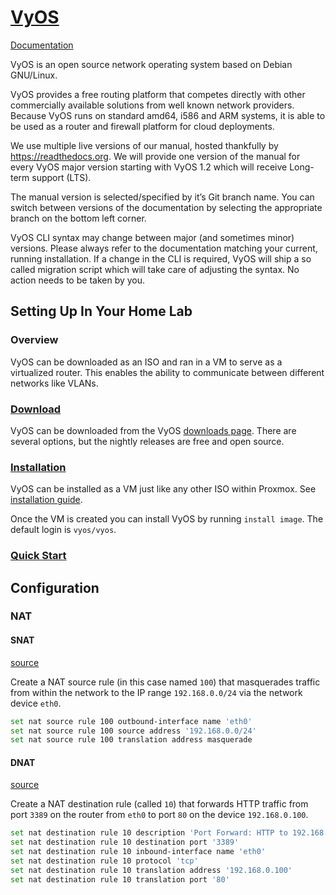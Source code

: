 # [VyOS](https://vyos.io/)

[Documentation](https://docs.vyos.io/en/latest/index.html)

VyOS is an open source network operating system based on Debian GNU/Linux.

VyOS provides a free routing platform that competes directly with other commercially available solutions from well known network providers. Because VyOS runs on standard amd64, i586 and ARM systems, it is able to be used as a router and firewall platform for cloud deployments.

We use multiple live versions of our manual, hosted thankfully by https://readthedocs.org. We will provide one version of the manual for every VyOS major version starting with VyOS 1.2 which will receive Long-term support (LTS).

The manual version is selected/specified by it’s Git branch name. You can switch between versions of the documentation by selecting the appropriate branch on the bottom left corner.

VyOS CLI syntax may change between major (and sometimes minor) versions. Please always refer to the documentation matching your current, running installation. If a change in the CLI is required, VyOS will ship a so called migration script which will take care of adjusting the syntax. No action needs to be taken by you.

## Setting Up In Your Home Lab

### Overview

VyOS can be downloaded as an ISO and ran in a VM to serve as a virtualized router. This enables the ability to communicate between different networks like VLANs.

### [Download](https://vyos.net/get/)

VyOS can be downloaded from the VyOS [downloads page](https://vyos.net/get/). There are several options, but the nightly releases are free and open source.

### [Installation](https://docs.vyos.io/en/latest/installation/index.html)

VyOS can be installed as a VM just like any other ISO within Proxmox. See [installation guide](https://docs.vyos.io/en/latest/installation/index.html).

Once the VM is created you can install VyOS by running `install image`. The default login is `vyos/vyos`.

### [Quick Start](https://docs.vyos.io/en/latest/quick-start.html)

## Configuration

### NAT

#### SNAT

[source](https://docs.vyos.io/en/latest/quick-start.html#nat)

Create a NAT source rule (in this case named `100`) that masquerades traffic from within the network to the IP range `192.168.0.0/24` via the network device `eth0`.

```bash
set nat source rule 100 outbound-interface name 'eth0'
set nat source rule 100 source address '192.168.0.0/24'
set nat source rule 100 translation address masquerade
```

#### DNAT

[source](https://docs.vyos.io/en/latest/configuration/nat/nat44.html#id4)

Create a NAT destination rule (called `10`) that forwards HTTP traffic from port `3389` on the router from `eth0` to port `80` on the device `192.168.0.100`.

```bash
set nat destination rule 10 description 'Port Forward: HTTP to 192.168.0.100'
set nat destination rule 10 destination port '3389'
set nat destination rule 10 inbound-interface name 'eth0'
set nat destination rule 10 protocol 'tcp'
set nat destination rule 10 translation address '192.168.0.100'
set nat destination rule 10 translation port '80'
```
